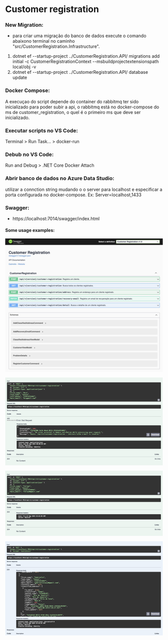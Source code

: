 # Customer registration

### New Migration:
- para criar uma migração do banco de dados execute o comando abaixono terminal no caminho "src/CustomerRegistration.Infrastructure".
1. dotnet ef --startup-project ../CustomerRegistration.API/  migrations add initial -c CustomerRegistrationContext --msbuildprojectextensionspath local/obj -v
2. dotnet ef --startup-project ../CustomerRegistration.API/  database update

### Docker Compose:
A execuçao do script depende do container do rabbitmq ter sido inicializado para poder subir a api, o rabbitmq está no docker-compose do ms de customer_registration, o quel é o primeiro ms que deve ser inicializado.

### Executar scripts no VS Code:
Terminal > Run Task... > docker-run

### Debub no VS Code:
Run and Debug > .NET Core Docker Attach

### Abrir banco de dados no Azure Data Studio:
utilizar a connction string mudando o o server para localhost e especificar a porta configurada no docker-compose.
Ex: Server=localhost,1433

### Swagger:
- https://localhost:7014/swagger/index.html

#### Some usage examples:

<p align="justify"><img width="700" src="./assets/images/swagger.png"/></p>
<p align="justify"><img width="700" src="./assets/images/middleware_error_response.png"/></p>
<p align="justify"><img width="700" src="./assets/images/post_customer_registration.png"/></p>
<p align="justify"><img width="700" src="./assets/images/get_customer_registration.png"/></p>



